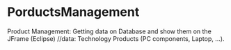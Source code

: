 # PorductsManagement

 Product Management: Getting data on Database and show them on the JFrame (Eclipse)
//data: Technology Products (PC components, Laptop, ...).
